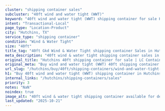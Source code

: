 ```yaml
---
cluster: "shipping container sales"
subcluster: "40ft wind and water tight (WWT)"
keyword: "40ft wind and water tight (WWT) shipping container for sale Hutchins, TX"
intent: "Transactional-Local"
page_type: "Location-Product"
city: "Hutchins, TX"
service_type: "shipping container"
condition: "Wind & Water Tight"
size: "40ft"
title_tag: "40ft Gkd Wind & Water Tight shipping container Sales in Hutchins | LC Container"
meta_description: "40ft wind & water tight shipping container sales in Hutchins. Fast delivery, competitive pricing. Serving shipping containers area. Quote ID: VBN. Call (214) 524-4168 for your free quote today."
original_title: "Hutchins 40ft shipping container for sale | LC Container"
original_meta: "Buy wind and water tight (WWT) 40ft shipping container sale with local delivery in Hutchins, TX. LC Container — local Since 2003. Request a fast quote today."
url_slug: "/hutchins/buy/40ft/shipping-containers/wind-and-water-tight-wwt"
h1: "Buy 40ft wind and water tight (WWT) shipping container in Hutchins"
internal_links: "/hutchins/shipping-containers/sales"
priority: 3
notes: "NaN"
noindex: true
image_alt: "40ft wind & water tight shipping container available for delivery in Hutchins"
last_updated: "2025-10-21"
---
```


<!-- TODO: Add unique city/inventory copy, images, and internal links here. -->
